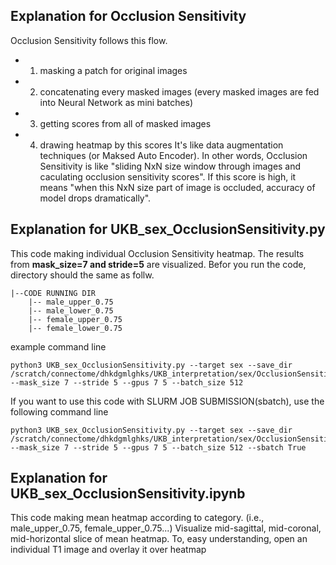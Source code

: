 ## Explanation for Occlusion Sensitivity
Occlusion Sensitivity follows this flow. 
 * 1. masking a patch for original images 
 * 2. concatenating every masked images (every masked images are fed into Neural Network as mini batches)
 * 3. getting scores from all of masked images
 * 4. drawing heatmap by this scores
It's like data augmentation techniques (or Maksed Auto Encoder).
In other words, Occlusion Sensitivity is like "sliding NxN size window through images and caculating occlusion sensitivity scores". If this score is high, it means "when this NxN size part of image is occluded, accuracy of model drops dramatically". 

## Explanation for UKB_sex_OcclusionSensitivity.py
This code making individual Occlusion Sensitivity heatmap. 
The results from **mask_size=7 and stride=5** are visualized. 
Befor you run the code, directory should the same as follw.  

```
|--CODE RUNNING DIR
    |-- male_upper_0.75
    |-- male_lower_0.75
    |-- female_upper_0.75
    |-- female_lower_0.75

```
  
example command line
```
python3 UKB_sex_OcclusionSensitivity.py --target sex --save_dir /scratch/connectome/dhkdgmlghks/UKB_interpretation/sex/OcclusionSensitivity --mask_size 7 --stride 5 --gpus 7 5 --batch_size 512
```
If you want to use this code with SLURM JOB SUBMISSION(sbatch), use the following command line 
```
python3 UKB_sex_OcclusionSensitivity.py --target sex --save_dir /scratch/connectome/dhkdgmlghks/UKB_interpretation/sex/OcclusionSensitivity --mask_size 7 --stride 5 --gpus 7 5 --batch_size 512 --sbatch True
```

## Explanation for UKB_sex_OcclusionSensitivity.ipynb
This code making mean heatmap according to category. (i.e., male_upper_0.75, female_upper_0.75...)
Visualize mid-sagittal, mid-coronal, mid-horizontal slice of mean heatmap. 
To, easy understanding, open an individual T1 image and overlay it over heatmap
